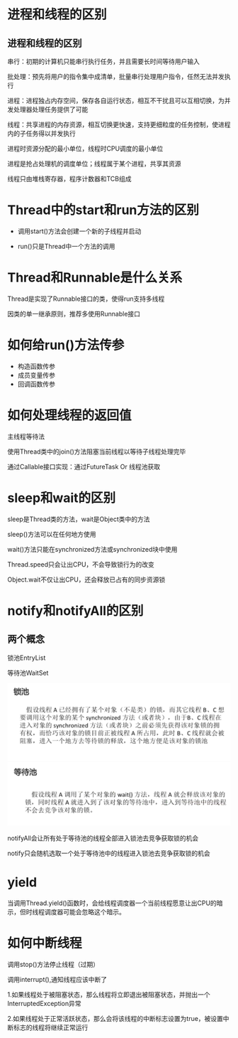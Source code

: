 # 进程和线程的区别

## 进程和线程的区别

串行：初期的计算机只能串行执行任务，并且需要长时间等待用户输入

批处理：预先将用户的指令集中成清单，批量串行处理用户指令，任然无法并发执行

进程：进程独占内存空间，保存各自运行状态，相互不干扰且可以互相切换，为并发处理器处理任务提供了可能

线程：共享进程的内存资源，相互切换更快速，支持更细粒度的任务控制，使进程内的子任务得以并发执行



进程时资源分配的最小单位，线程时CPU调度的最小单位

进程是抢占处理机的调度单位；线程属于某个进程，共享其资源

线程只由堆栈寄存器，程序计数器和TCB组成



# Thread中的start和run方法的区别

- 调用start()方法会创建一个新的子线程并启动

- run()只是Thread中一个方法的调用



# Thread和Runnable是什么关系

Thread是实现了Runnable接口的类，使得run支持多线程

因类的单一继承原则，推荐多使用Runnable接口



# 如何给run()方法传参

- 构造函数传参
- 成员变量传参
- 回调函数传参



# 如何处理线程的返回值

主线程等待法

使用Thread类中的join()方法阻塞当前线程以等待子线程处理完毕

通过Callable接口实现：通过FutureTask Or 线程池获取



# sleep和wait的区别

sleep是Thread类的方法，wait是Object类中的方法

sleep()方法可以在任何地方使用

wait()方法只能在synchronized方法或synchronized块中使用

Thread.speed只会让出CPU，不会导致锁行为的改变

Object.wait不仅让出CPU，还会释放已占有的同步资源锁



# notify和notifyAll的区别

## 两个概念

锁池EntryList

等待池WaitSet

<img src="7.Java多线程.assets\image-20200922104622710.png" alt="image-20200922104622710" style="zoom:67%;" />

<img src="7.Java多线程.assets\image-20200922104702840.png" alt="image-20200922104702840" style="zoom:67%;" />



notifyAll会让所有处于等待池的线程全部进入锁池去竞争获取锁的机会

notify只会随机选取一个处于等待池中的线程进入锁池去竞争获取锁的机会



# yield

当调用Thread.yield()函数时，会给线程调度器一个当前线程愿意让出CPU的暗示，但时线程调度器可能会忽略这个暗示。



# 如何中断线程

调用stop()方法停止线程（过期）

调用interrupt(),通知线程应该中断了

1.如果线程处于被阻塞状态，那么线程将立即退出被阻塞状态，并抛出一个InterruptedException异常

2.如果线程处于正常活跃状态，那么会将该线程的中断标志设置为true，被设置中断标志的线程将继续正常运行